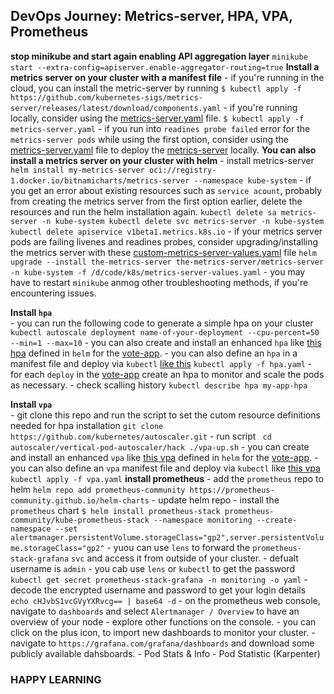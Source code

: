 ## DevOps Journey: Metrics-server, HPA, VPA, Prometheus

**stop minikube and start again enabling API aggregation layer**
    ```
    minikube start --extra-config=apiserver.enable-aggregator-routing=true
    ```
**Install a metrics server on your cluster with a manifest file**
    - if you're running in the cloud, you can install the metric-server by running 
        ```
        $ kubectl apply -f https://github.com/kubernetes-sigs/metrics-server/releases/latest/download/components.yaml
        ```
    - if you're running locally, consider using the [metrics-server.yaml](https://github.com/michaelkedey/k8s/blob/main/helm/pod_scalling/metrics-server/metrics-server.yaml) file.
        ```
        $ kubectl apply -f metrics-server.yaml
        ```
    - if you run into `readines probe failed` error for the `metrics-server pods` while using the first option, consider using the [metrics-server.yaml](https://github.com/michaelkedey/k8s/blob/main/helm/pod_scalling/metrics-server/metrics-server.yaml) file to deploy the [metrics-server](https://github.com/michaelkedey/k8s/blob/main/helm/pod_scalling/metrics-server/components.yaml) locally.
**You can also install a metrics server on your cluster with helm**
    - install metrics-server
        ```
        helm install my-metrics-server oci://registry-1.docker.io/bitnamicharts/metrics-server --namespace kube-system
        ```
        - if you get an error about existing resources such as `service acount`, probably from creating the metrics server from the first option earlier, delete the resources and run the helm installation again.
          ```
          kubectl delete sa metrics-server -n kube-system
          kubectl delete svc metrics-server -n kube-system
          kubectl delete apiservice v1beta1.metrics.k8s.io
          ```
        - if your metrics server pods are failing livenes and readines probes, consider upgrading/installing the metrics server with these [custom-metrics-server-values.yaml](https://github.com/michaelkedey/k8s/blob/main/helm/pod_scalling/metrics-server/metrics-server-values.yaml) file 
          ```
          helm upgrade --install the-metrics-server the-metrics-server/metrics-server -n kube-system -f /d/code/k8s/metrics-server-values.yaml
          ```
    - you may have to restart `minikube` anmog other troubleshooting methods, if you're encountering issues.


**Install `hpa`**  
    - you can run the following code to generate a simple hpa on your cluster
        ```
        kubectl autoscale deployment name-of-your-deployment --cpu-percent=50 --min=1 --max=10
        ```
    - you can also create and install an enhanced `hpa` like [this hpa](https://github.com/michaelkedey/k8s/blob/main/helm/pod_scalling/hpa/vote-app-chart/templates/hpa/hpa.yaml) defined in `helm` for the [vote-app](https://github.com/michaelkedey/example-voting-app).
    - you can also define an `hpa` in a manifest file and deploy via `kubectl` [like this](https://github.com/michaelkedey/k8s/blob/main/pod_scalling/hpa/hpa.yaml)
        ```
        kubectl apply -f hpa.yaml
        ```
    - for each `deploy` in the [vote-app](https://github.com/michaelkedey/example-voting-app) create an hpa to monitor and scale the pods as necessary.
    - check scalling history
        ```
        kubectl describe hpa my-app-hpa
        ```
  
**Install `vpa`**  
    - git clone this repo and run the script to set the cutom resource definitions needed for hpa installation
        ```
        git clone https://github.com/kubernetes/autoscaler.git
        ```
        - run script
        ``` 
        cd autoscaler/vertical-pod-autoscaler/hack
        ./vpa-up.sh
        ``` 
    - you can create and install an enhanced `vpa` like [this vpa](https://github.com/michaelkedey/k8s/blob/main/helm/pod_scalling/vpa/vote-app-chart/templates/vpa/vpa.yaml) defined in `helm` for the [vote-app](https://github.com/michaelkedey/example-voting-app).
    - you can also define an `vpa` manifest file and deploy via `kubectl` like [this vpa](https://github.com/michaelkedey/k8s/blob/main/pod_scalling/vpa/vpa.yaml)
        ```
        kubectl apply -f vpa.yaml
        ```
**install prometheus**
    - add the `prometheus` repo to helm
        ```
        helm repo add prometheus-community https://prometheus-community.github.io/helm-charts
        ```
    - update helm repo
    - install the `prometheus` chart
        ```
        $ helm install prometheus-stack prometheus-community/kube-prometheus-stack --namespace monitoring --create-namespace --set alertmanager.persistentVolume.storageClass="gp2",server.persistentVolume.storageClass="gp2"
        ```
    - yuou can use `lens` to forward the `prometheus-stack-grafana` `svc` and access it from outside of your cluster.
    - defualt username is `admin`
    - you cab use `lens` or `kubectl` to get the password 
        ```
        kubectl get secret prometheus-stack-grafana -n monitoring -o yaml
        ```
        - decode the encrypted username and password to get your login details
            ```
             echo cHJvbS1vcGVyYXRvcg== | base64 -d
            ```
    - on the prometheus web console, navigate to `dashboards` and select `Alertmanager / Overview` to have an overview of your node
    - explore other functions on the console.
    - you can click on the plus icon, to import new dashboards to monitor your cluster.
        - navigate to `https://grafana.com/grafana/dashboards` and download some publicly available dahsboards.
            - Pod Stats & Info
            - Pod Statistic (Karpenter)


### HAPPY LEARNING
